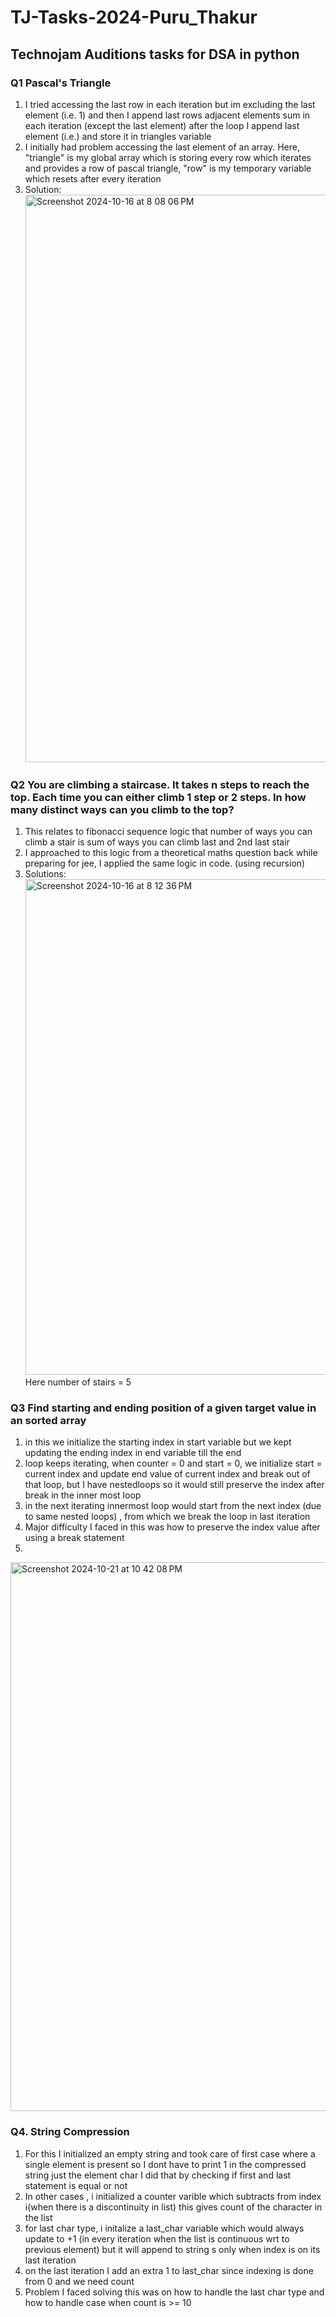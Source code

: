 # TJ-Tasks-2024-Puru_Thakur
## Technojam Auditions tasks for DSA in python

### Q1 Pascal's Triangle 
1) I tried accessing the last row in each iteration but im excluding the last element (i.e. 1) and then I append last rows adjacent elements sum in each iteration (except the last element) after the loop I append last element (i.e.) and store it in triangles variable
2) I initially had problem accessing the last element of an array. Here, "triangle" is my global array which is storing every row which iterates and provides a row of pascal triangle, "row" is my temporary variable which resets after every iteration
3) Solution: <img width="908" alt="Screenshot 2024-10-16 at 8 08 06 PM" src="https://github.com/user-attachments/assets/7487e39d-ea7c-4088-9a40-63d3649b9965">

### Q2 You are climbing a staircase. It takes n steps to reach the top. Each time you can either climb 1 step or 2 steps. In how many distinct ways can you climb to the top?
1) This relates to fibonacci sequence logic that number of ways you can climb a stair is sum of ways you can climb last and 2nd last stair
2) I approached to this logic from a theoretical maths question back while preparing for jee, I applied the same logic in code. (using recursion)
3) Solutions: 
<img width="793" alt="Screenshot 2024-10-16 at 8 12 36 PM" src="https://github.com/user-attachments/assets/2f7ce764-496e-4120-b86d-0262f7a3acc7"> Here number of stairs = 5

### Q3 Find starting and ending position of a given target value in an sorted array
1) in this we initialize the starting index in start variable but we kept updating the ending index in end variable till the end
2) loop keeps iterating, when counter = 0 and start = 0, we initialize start = current index and update end value of current index and break out of that loop, but I have nestedloops so it would still preserve the index after break in the inner most loop
3) in the next iterating innermost loop would start from the next index (due to same nested loops) , from which we break the loop in last iteration
4) Major difficulty I faced in this was how to preserve the index value after using a break statement
5) 
<img width="878" alt="Screenshot 2024-10-21 at 10 42 08 PM" src="https://github.com/user-attachments/assets/eb1e68ce-05c4-4d00-b051-04ac3fe9f14e">

### Q4. String Compression
1) For this I initialized an empty string and took care of first case where a single element is present so I dont have to print 1 in the compressed string just the element char I did that by checking if first and last statement is equal or not
2) In other cases , i initialized a counter varible which subtracts from index i(when there is a discontinuity in list) this gives count of the character in the list
3) for last char type, i initalize a last_char variable which would always update to +1 (in every iteration when the list is continuous wrt to previous element) but it will append to string s only when index is on its last iteration
4) on the last iteration I add an extra 1 to last_char since indexing is done from 0 and we need count
5) Problem I faced solving this was on how to handle the last char type and how to handle case when count is >= 10
